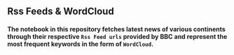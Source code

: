 ## Rss Feeds & WordCloud

#### The notebook in this repository fetches latest news of various continents through their respective ```Rss Feed urls``` provided by BBC and represent the most frequent keywords in the form of ```WordCloud```. 